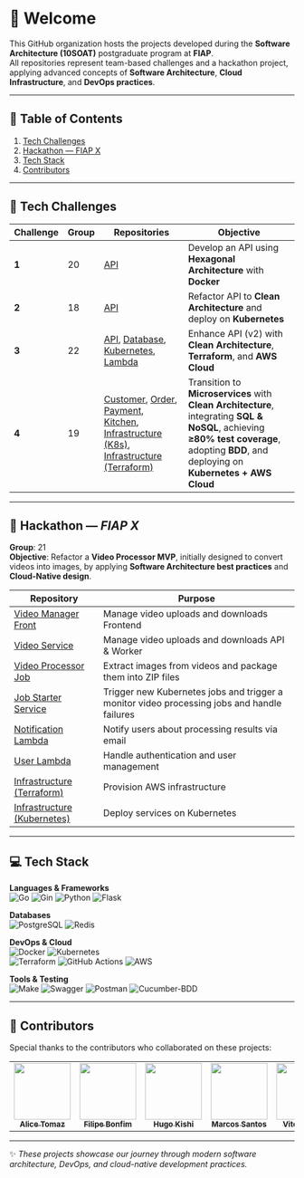 # 👋 Welcome

This GitHub organization hosts the projects developed during the **Software Architecture (10SOAT)** postgraduate program at **FIAP**.  
All repositories represent team-based challenges and a hackathon project, applying advanced concepts of **Software Architecture**, **Cloud Infrastructure**, and **DevOps practices**.

---

## 📑 Table of Contents
1. [Tech Challenges](#-tech-challenges)  
2. [Hackathon — FIAP X](#-hackathon--fiap-x)  
3. [Tech Stack](#-tech-stack)  
4. [Contributors](#-contributors)  

---

## 🚀 Tech Challenges

| Challenge | Group | Repositories | Objective |
| --------- | ----- | ------------ | ---------- |
| **1** | 20 | [API](https://github.com/FIAP-SOAT-G20/FIAP-TechChallenge-Fase1) | Develop an API using **Hexagonal Architecture** with **Docker** |
| **2** | 18 | [API](https://github.com/FIAP-SOAT-G20/FIAP-TechChallenge-Fase2) | Refactor API to **Clean Architecture** and deploy on **Kubernetes** |
| **3** | 22 | [API](https://github.com/FIAP-SOAT-G20/fiap-tech-challenge-3-api), [Database](https://github.com/FIAP-SOAT-G20/fiap-tech-challenge-3-db-tf), [Kubernetes](https://github.com/FIAP-SOAT-G20/fiap-tech-challenge-3-k8s-tf), [Lambda](https://github.com/FIAP-SOAT-G20/fiap-tech-challenge-3-lambda-auth-tf) | Enhance API (v2) with **Clean Architecture**, **Terraform**, and **AWS Cloud** |
| **4** | 19 | [Customer](https://github.com/FIAP-SOAT-G20/tc4-customer-service), [Order](https://github.com/FIAP-SOAT-G20/tc4-order-service), [Payment](https://github.com/FIAP-SOAT-G20/tc4-payment-service), [Kitchen](https://github.com/FIAP-SOAT-G20/tc4-kitchen-service), [Infrastructure (K8s)](https://github.com/FIAP-SOAT-G20/tc4-infrastructure-deploy), [Infrastructure (Terraform)](https://github.com/FIAP-SOAT-G20/tc4-infrastructure-tf) | Transition to **Microservices** with **Clean Architecture**, integrating **SQL & NoSQL**, achieving **≥80% test coverage**, adopting **BDD**, and deploying on **Kubernetes + AWS Cloud** |

---

## 🎯 Hackathon — *FIAP X*

**Group**: 21  
**Objective**: Refactor a **Video Processor MVP**, initially designed to convert videos into images, by applying **Software Architecture best practices** and **Cloud-Native design**.  

| Repository | Purpose |
| ---------- | ------- |
| [Video Manager Front](https://github.com/FIAP-SOAT-G20/hackathon-video-manager) | Manage video uploads and downloads Frontend |
| [Video Service](https://github.com/FIAP-SOAT-G20/hackathon-video-service) | Manage video uploads and downloads API & Worker |
| [Video Processor Job](https://github.com/FIAP-SOAT-G20/hackathon-video-processor-job) | Extract images from videos and package them into ZIP files |
| [Job Starter Service](https://github.com/FIAP-SOAT-G20/hackathon-job-starter-lambda) | Trigger new Kubernetes jobs and trigger a monitor video processing jobs and handle failures |
| [Notification Lambda](https://github.com/FIAP-SOAT-G20/hackathon-notification-lambda) | Notify users about processing results via email |
| [User Lambda](https://github.com/FIAP-SOAT-G20/hackathon-user-lambda) | Handle authentication and user management |
| [Infrastructure (Terraform)](https://github.com/FIAP-SOAT-G20/hackaton-infrastructure-tf) | Provision AWS infrastructure |
| [Infrastructure (Kubernetes)](https://github.com/FIAP-SOAT-G20/hackaton-infrastructure-deploy) | Deploy services on Kubernetes |

---

## 💻 Tech Stack

**Languages & Frameworks**  
![Go](https://img.shields.io/badge/Code-Go-informational?style=for-the-badge&logo=go&color=00ADD8)
![Gin](https://img.shields.io/badge/Framework-Gin-informational?style=for-the-badge&logo=gin&color=008ECF)
![Python](https://img.shields.io/badge/Code-Python-informational?style=for-the-badge&logo=python&color=3776AB)
![Flask](https://img.shields.io/badge/Framework-Flask-informational?style=for-the-badge&logo=flask&color=3BABC3)

**Databases**  
![PostgreSQL](https://img.shields.io/badge/Database-PostgreSQL-informational?style=for-the-badge&logo=postgresql&color=4169E1)
![Redis](https://img.shields.io/badge/Database-Redis-informational?style=for-the-badge&logo=redis&color=FF4438)

**DevOps & Cloud**  
![Docker](https://img.shields.io/badge/DevOps-Docker-informational?style=for-the-badge&logo=docker&color=2496ED)
![Kubernetes](https://img.shields.io/badge/DevOps-Kubernetes-informational?style=for-the-badge&logo=kubernetes&color=326CE5)  
![Terraform](https://img.shields.io/badge/DevOps-Terraform-informational?style=for-the-badge&logo=terraform&color=7B42BC)
![GitHub Actions](https://img.shields.io/badge/GitHub_Actions-informational?style=for-the-badge&logo=githubactions&color=222222)
![AWS](https://img.shields.io/badge/Cloud-AWS-informational?style=for-the-badge&logo=aws&color=FF9900)

**Tools & Testing**  
![Make](https://img.shields.io/badge/Tools-Make-informational?style=for-the-badge&logo=make&color=6D00CC)
![Swagger](https://img.shields.io/badge/Docs-Swagger-informational?style=for-the-badge&logo=swagger&color=85EA2D)
![Postman](https://img.shields.io/badge/Tools-Postman-informational?style=for-the-badge&logo=postman&color=FF6C37)
![Cucumber-BDD](https://img.shields.io/badge/BDD-Cucumber-informational?style=for-the-badge&logo=cucumber&color=23D96C)

---

## 🤝 Contributors

Special thanks to the contributors who collaborated on these projects:  

<table>
  <tbody>
    <tr>
      <td align="center"><a href="https://github.com/atomaz"><img src="https://github.com/atomaz.png" width="100px;" alt=""/><br /><sub><b>Alice Tomaz</b></sub></a></td>
      <td align="center"><a href="https://github.com/filipe1309"><img src="https://github.com/filipe1309.png" width="100px;" alt=""/><br /><sub><b>Filipe Bonfim</b></sub></a></td>
      <td align="center"><a href="https://github.com/hugokishi"><img src="https://github.com/hugokishi.png" width="100px;" alt=""/><br /><sub><b>Hugo Kishi</b></sub></a></td>
      <td align="center"><a href="https://github.com/marcos-nsantos"><img src="https://github.com/marcos-nsantos.png" width="100px;" alt=""/><br /><sub><b>Marcos Santos</b></sub></a></td>
      <td align="center"><a href="https://github.com/vitorparras"><img src="https://github.com/vitorparras.png" width="100px;" alt=""/><br /><sub><b>Vitor Parras</b></sub></a></td>
      <td align="center"><a href="https://github.com/th3r4ven"><img src="https://github.com/th3r4ven.png" width="100px;" alt=""/><br /><sub><b>Matheus</b></sub></a></td>
    </tr>
  </tbody>
</table>

---

✨ *These projects showcase our journey through modern software architecture, DevOps, and cloud-native development practices.*  
